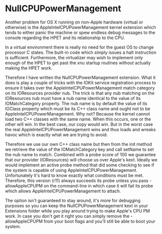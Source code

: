 NullCPUPowerManagement
======================

Another problem for OS X running on non-Apple hardware (virtual or otherwise) is the AppleIntelCPUPowerManagement kernel extension which tends to either panic the machine or spew endless debug messages to the console regarding the HPET and its relationship to the CPU.

In a virtual environment there is really no need for the guest OS to change processor C states. The built-in code which simply issues a halt instruction is sufficient. Furthermore, the virtualizer may wish to implement only enough of the HPET to get past the xnu startup routines without actually making the HPET work.

Therefore I have written the NullCPUPowerManagement extension. What it does is play a couple of tricks with the IOKit service registration process to ensure it takes over the AppleIntelCPUPowerManagement match category on its IOResources provider nub. The trick is that any nub matching on the IOResources nub must have a nub name identical to the value of its IOMatchCategory property. The nub name is by default the value of its IOClass property which must be its C++ class name and ought not to be AppleIntelCPUPowerManagement. Why not? Because the kernel cannot load two C++ classes with the same name. When this occurs, one or the other will win. In the best case, our copy would win. But in the worst case the real AppleIntelCPUPowerManagement wins and thus loads and wreaks havoc which is exactly what we are trying to avoid.

Therefore we use our own C++ class name but then from the init method we retrieve the value of the IOMatchCategory key and call setName to set the nub name to match. Combined with a probe score of 100 we guarantee that our provider (IOResources) will choose us over Apple's kext. Ideally we would implement an active probe method that did some checking to see if the system is capable of using AppleIntelCPUPowerManagement. Unfortunately it's hard to know exactly what conditions must be met. Therefore, this version (r11) always succeeds its probe unless you pass -allowAppleCPUPM on the command-line in which case it will fail its probe which allows AppleIntelCPUPowerManagement to attach.

The option isn't guaranteed to stay around, it's more for debugging purposes so you can keep the NullCPUPowerManagement kext in your Extensions folder while you play around trying to make Apple's CPU PM work. In case you don't get it right you can simply remove the -allowAppleCPUPM from your boot flags and you'll still be able to boot your system.
